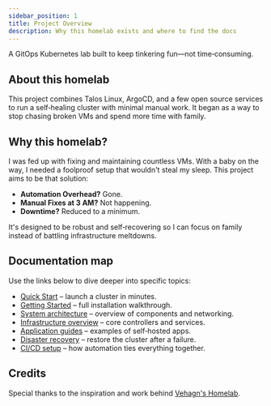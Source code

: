 ```yaml
---
sidebar_position: 1
title: Project Overview
description: Why this homelab exists and where to find the docs
---
```


A GitOps Kubernetes lab built to keep tinkering fun—not time‑consuming.

## About this homelab

This project combines Talos Linux, ArgoCD, and a few open source services to run a self‑healing cluster with minimal manual work. It began as a way to stop chasing broken VMs and spend more time with family.

## Why this homelab?

I was fed up with fixing and maintaining countless VMs. With a baby on the way, I needed a foolproof setup that wouldn't steal my sleep. This project aims to be that solution:

- **Automation Overhead?** Gone.
- **Manual Fixes at 3 AM?** Not happening.
- **Downtime?** Reduced to a minimum.

It's designed to be robust and self‑recovering so I can focus on family instead of battling infrastructure meltdowns.

## Documentation map

Use the links below to dive deeper into specific topics:

- [Quick Start](./quick-start.md) – launch a cluster in minutes.
- [Getting Started](./getting-started.md) – full installation walkthrough.
- [System architecture](./architecture.md) – overview of components and networking.
- [Infrastructure overview](./infrastructure/overview.md) – core controllers and services.
- [Application guides](./applications/media-stack.md) – examples of self‑hosted apps.
- [Disaster recovery](./disaster/disaster-recovery.md) – restore the cluster after a failure.
- [CI/CD setup](./github/github-configuration.md) – how automation ties everything together.

## Credits

Special thanks to the inspiration and work behind [Vehagn's Homelab](https://github.com/vehagn/homelab).
